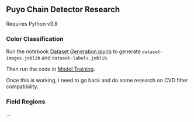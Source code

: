 ## Puyo Chain Detector Research

Requires Python v3.9

### Color Classification

Run the notebook [Dataset Generation.ipynb](./Dataset%20Generation.ipynb) to generate `dataset-images.joblib` and `dataset-labels.joblib`.

Then run the code in [Model Training](./Model%20Training.ipynb).

Once this is working, I need to go back and do some research on CVD filter compatibility.

### Field Regions

...